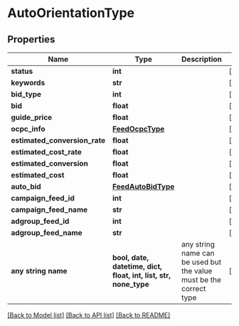 # AutoOrientationType


## Properties
Name | Type | Description | Notes
------------ | ------------- | ------------- | -------------
**status** | **int** |  | [optional] 
**keywords** | **str** |  | [optional] 
**bid_type** | **int** |  | [optional] 
**bid** | **float** |  | [optional] 
**guide_price** | **float** |  | [optional] 
**ocpc_info** | [**FeedOcpcType**](FeedOcpcType.md) |  | [optional] 
**estimated_conversion_rate** | **float** |  | [optional] 
**estimated_cost_rate** | **float** |  | [optional] 
**estimated_conversion** | **float** |  | [optional] 
**estimated_cost** | **float** |  | [optional] 
**auto_bid** | [**FeedAutoBidType**](FeedAutoBidType.md) |  | [optional] 
**campaign_feed_id** | **int** |  | [optional] 
**campaign_feed_name** | **str** |  | [optional] 
**adgroup_feed_id** | **int** |  | [optional] 
**adgroup_feed_name** | **str** |  | [optional] 
**any string name** | **bool, date, datetime, dict, float, int, list, str, none_type** | any string name can be used but the value must be the correct type | [optional]

[[Back to Model list]](../README.md#documentation-for-models) [[Back to API list]](../README.md#documentation-for-api-endpoints) [[Back to README]](../README.md)


